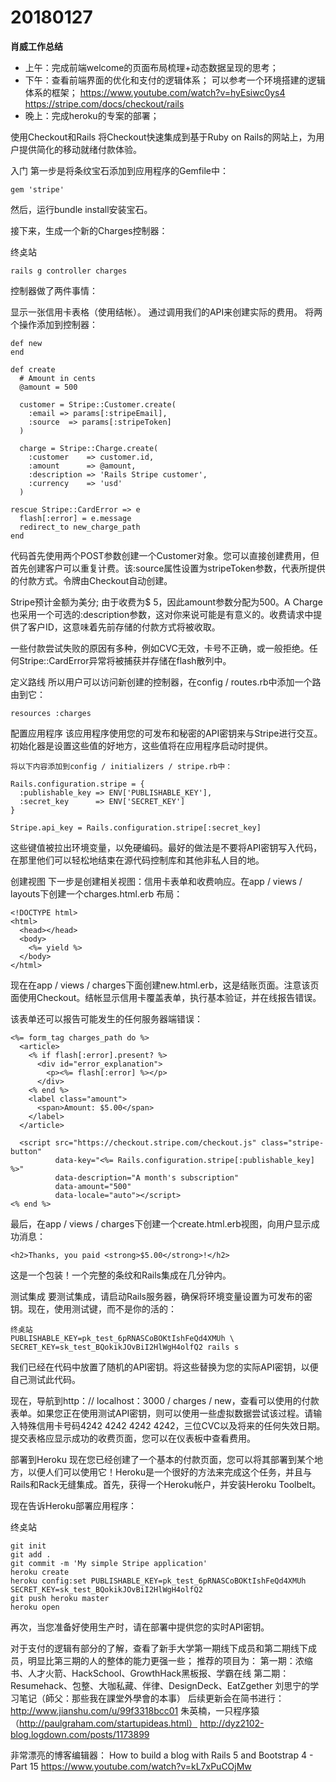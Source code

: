 # 20180127

**肖威工作总结**
- 上午：完成前端welcome的页面布局梳理+动态数据呈现的思考；
- 下午：查看前端界面的优化和支付的逻辑体系；
可以参考一个环境搭建的逻辑体系的框架；
https://www.youtube.com/watch?v=hyEsiwc0ys4
https://stripe.com/docs/checkout/rails
- 晚上：完成heroku的专案的部署；


使用Checkout和Rails
将Checkout快速集成到基于Ruby on Rails的网站上，为用户提供简化的移动就绪付款体验。

入门
第一步是将条纹宝石添加到应用程序的Gemfile中：
```
gem 'stripe'
```
然后，运行bundle install安装宝石。

接下来，生成一个新的Charges控制器：

终奌站
```
rails g controller charges
```
控制器做了两件事情：

显示一张信用卡表格（使用结帐）。
通过调用我们的API来创建实际的费用。
将两个操作添加到控制器：

```
def new
end

def create
  # Amount in cents
  @amount = 500

  customer = Stripe::Customer.create(
    :email => params[:stripeEmail],
    :source  => params[:stripeToken]
  )

  charge = Stripe::Charge.create(
    :customer    => customer.id,
    :amount      => @amount,
    :description => 'Rails Stripe customer',
    :currency    => 'usd'
  )

rescue Stripe::CardError => e
  flash[:error] = e.message
  redirect_to new_charge_path
end
```
代码首先使用两个POST参数创建一个Customer对象。您可以直接创建费用，但首先创建客户可以重复计费。该:source属性设置为stripeToken参数，代表所提供的付款方式。令牌由Checkout自动创建。

Stripe预计金额为美分; 由于收费为$ 5，因此amount参数分配为500。A Charge也采用一个可选的:description参数，这对你来说可能是有意义的。收费请求中提供了客户ID，这意味着先前存储的付款方式将被收取。

一些付款尝试失败的原因有多种，例如CVC无效，卡号不正确，或一般拒绝。任何Stripe::CardError异常将被捕获并存储在flash散列中。

定义路线
所以用户可以访问新创建的控制器，在config / routes.rb中添加一个路由到它：
```
resources :charges
```
配置应用程序
该应用程序使用您的可发布和秘密的API密钥来与Stripe进行交互。初始化器是设置​​这些值的好地方，这些值将在应用程序启动时提供。
```
将以下内容添加到config / initializers / stripe.rb中：

Rails.configuration.stripe = {
  :publishable_key => ENV['PUBLISHABLE_KEY'],
  :secret_key      => ENV['SECRET_KEY']
}

Stripe.api_key = Rails.configuration.stripe[:secret_key]
```
这些键值被拉出环境变量，以免硬编码。最好的做法是不要将API密钥写入代码，在那里他们可以轻松地结束在源代码控制库和其他非私人目的地。

创建视图
下一步是创建相关视图：信用卡表单和收费响应。在app / views / layouts下创建一个charges.html.erb 布局：
```
<!DOCTYPE html>
<html>
  <head></head>
  <body>
    <%= yield %>
  </body>
</html>
```
现在在app / views / charges下面创建new.html.erb，这是结账页面。注意该页面使用Checkout。结帐显示信用卡覆盖表单，执行基本验证，并在线报告错误。

该表单还可以报告可能发生的任何服务器端错误：
```
<%= form_tag charges_path do %>
  <article>
    <% if flash[:error].present? %>
      <div id="error_explanation">
        <p><%= flash[:error] %></p>
      </div>
    <% end %>
    <label class="amount">
      <span>Amount: $5.00</span>
    </label>
  </article>

  <script src="https://checkout.stripe.com/checkout.js" class="stripe-button"
          data-key="<%= Rails.configuration.stripe[:publishable_key] %>"
          data-description="A month's subscription"
          data-amount="500"
          data-locale="auto"></script>
<% end %>
```
最后，在app / views / charges下创建一个create.html.erb视图，向用户显示成功消息：
```
<h2>Thanks, you paid <strong>$5.00</strong>!</h2>
```
这是一个包装！一个完整的条纹和Rails集成在几分钟内。

测试集成
要测试集成，请启动Rails服务器，确保将环境变量设置为可发布的密钥。现在，使用测试键，而不是你的活的：
```
终奌站
PUBLISHABLE_KEY=pk_test_6pRNASCoBOKtIshFeQd4XMUh \
SECRET_KEY=sk_test_BQokikJOvBiI2HlWgH4olfQ2 rails s
```
我们已经在代码中放置了随机的API密钥。将这些替换为您的实际API密钥，以便自己测试此代码。

现在，导航到http：// localhost：3000 / charges / new，查看可以使用的付款表单。如果您正在使用测试API密钥，则可以使用一些虚拟数据尝试该过程。请输入特殊信用卡号码4242 4242 4242 4242，三位CVC以及将来的任何失效日期。提交表格应显示成功的收费页面，您可以在仪表板中查看费用。

部署到Heroku
现在您已经创建了一个基本的付款页面，您可以将其部署到某个地方，以便人们可以使用它！Heroku是一个很好的方法来完成这个任务，并且与Rails和Rack无缝集成。首先，获得一个Heroku帐户，并安装Heroku Toolbelt。

现在告诉Heroku部署应用程序：

终奌站
```
git init
git add .
git commit -m 'My simple Stripe application'
heroku create
heroku config:set PUBLISHABLE_KEY=pk_test_6pRNASCoBOKtIshFeQd4XMUh SECRET_KEY=sk_test_BQokikJOvBiI2HlWgH4olfQ2
git push heroku master
heroku open
```
再次，当您准备好使用生产时，请在部署中提供您的实时API密钥。


对于支付的逻辑有部分的了解，查看了新手大学第一期线下成员和第二期线下成员，明显比第三期的人的整体的能力更强一些；
推荐的项目为：
第一期：浓缩书、人才火箭、HackSchool、GrowthHack黑板报、学霸在线
第二期：Resumehack、包整、大咖私藏、伴律、DesignDeck、EatZgether
刘思宁的学习笔记（師父：那些我在課堂外學會的本事）
后续更新会在简书进行：http://www.jianshu.com/u/99f3318bcc01
朱英楠，一只程序猿（http://paulgraham.com/startupideas.html）
http://dyz2102-blog.logdown.com/posts/1173899


非常漂亮的博客编辑器：
How to build a blog with Rails 5 and Bootstrap 4 - Part 15
https://www.youtube.com/watch?v=kL7xPuCOjMw
